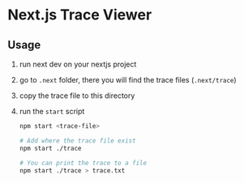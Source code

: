 # Next.js Trace Viewer

## Usage

1. run next dev on your nextjs project
2. go to `.next` folder, there you will find the trace files (`.next/trace`)
3. copy the trace file to this directory
4. run the `start` script

   ```bash
   npm start <trace-file>
   ```

   ```bash
   # Add where the trace file exist
   npm start ./trace
   ```

   ```bash
   # You can print the trace to a file
   npm start ./trace > trace.txt
   ```
